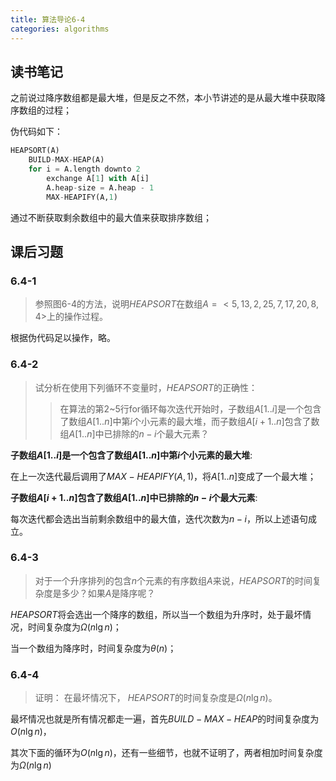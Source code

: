 ```yaml
---
title: 算法导论6-4
categories: algorithms
---
```


## 读书笔记

之前说过降序数组都是最大堆，但是反之不然，本小节讲述的是从最大堆中获取降序数组的过程；

伪代码如下：

```python
HEAPSORT(A)
	BUILD-MAX-HEAP(A)
	for i = A.length downto 2
		exchange A[1] with A[i]
		A.heap-size = A.heap - 1
		MAX-HEAPIFY(A,1)
```

通过不断获取剩余数组中的最大值来获取排序数组；

## 课后习题

### 6.4-1

> 参照图6-4的方法，说明$HEAPSORT$在数组$A=<5,13,2,25,7,17,20,8,4>$上的操作过程。

根据伪代码足以操作，略。

### 6.4-2

> 试分析在使用下列循环不变量时，$HEAPSORT$的正确性：
>
> > 在算法的第2~5行for循环每次迭代开始时，子数组$A[1..i]$是一个包含了数组$A[1..n]$中第$i$个小元素的最大堆，而子数组$A[i+1..n]$包含了数组$A[1..n]$中已排除的$n-i$个最大元素？

__子数组$A[1..i]$是一个包含了数组$A[1..n]$中第$i$个小元素的最大堆__:

在上一次迭代最后调用了$MAX-HEAPIFY(A, 1)$，将$A[1..n]$变成了一个最大堆；

__子数组$A[i+1..n]$包含了数组$A[1..n]$中已排除的$n-i$个最大元素__:

每次迭代都会选出当前剩余数组中的最大值，迭代次数为$n-i$，所以上述语句成立。

### 6.4-3

> 对于一个升序排列的包含$n$个元素的有序数组$A$来说，$HEAPSORT$的时间复杂度是多少？如果$A$是降序呢？

$HEAPSORT$将会选出一个降序的数组，所以当一个数组为升序时，处于最坏情况，时间复杂度为$\Omega(n\lg{n})$；

当一个数组为降序时，时间复杂度为$\theta(n)$；

### 6.4-4

> 证明： 在最坏情况下， $HEAPSORT$的时间复杂度是$\Omega(n\lg{n})$。

最坏情况也就是所有情况都走一遍，首先$BUILD-MAX-HEAP$的时间复杂度为$O(n\lg{n})$，

其次下面的循环为$O(n\lg{n})$，还有一些细节，也就不证明了，两者相加时间复杂度为$\Omega(n\lg{n})$

